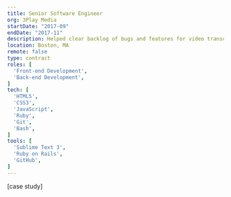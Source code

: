 ```yaml
---
title: Senior Software Engineer
org: 3Play Media
startDate: "2017-09"
endDate: "2017-11"
description: Helped clear backlog of bugs and features for video transcription product used by over 2,500 customers including Procter & Gamble, T-Mobile, and MIT.
location: Boston, MA
remote: false
type: contract
roles: [
  'Front-end Development',
  'Back-end Development',
]
tech: [
  'HTML5',
  'CSS3',
  'JavaScript',
  'Ruby',
  'Git',
  'Bash',
]
tools: [
  'Sublime Text 3',
  'Ruby on Rails',
  'GitHub',
]
---
```


[case study]